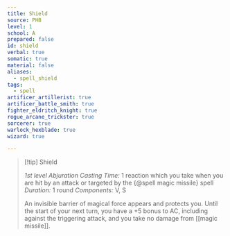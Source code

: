 ```yaml
---
title: Shield
source: PHB
level: 1
school: A
prepared: false
id: shield
verbal: true
somatic: true
material: false
aliases:
  - spell_shield
tags:
  - spell
artificer_artillerist: true
artificer_battle_smith: true
fighter_eldritch_knight: true
rogue_arcane_trickster: true
sorcerer: true
warlock_hexblade: true
wizard: true

---
```

>[!tip] Shield
>
> *1st level Abjuration*
> *Casting Time:* 1 reaction which you take when you are hit by an attack or targeted by the {@spell magic missile} spell
> *Duration:* 1 round
> *Components:* V, S
>
>An invisible barrier of magical force appears and protects you. Until the start of your next turn, you have a +5 bonus to AC, including against the triggering attack, and you take no damage from [[magic missile]].
>

